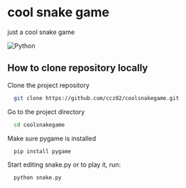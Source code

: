
# cool snake game

just a cool snake game

![Python](https://img.shields.io/badge/python-3670A0?style=for-the-badge&logo=python&logoColor=ffdd54)
## How to clone repository locally

Clone the project repository

```bash
  git clone https://github.com/ccz82/coolsnakegame.git
```

Go to the project directory

```bash
  cd coolsnakegame
```

Make sure pygame is installed

```bash
  pip install pygame
```

Start editing snake.py or to play it, run:

```bash
  python snake.py
```
